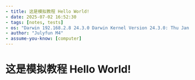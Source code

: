 ```yaml
---
- title: 这是模拟教程 Hello World!
- date: 2025-07-02 16:52:30
- tags: [notes, tests]
- os: "Darwin 192.168.2.8 24.3.0 Darwin Kernel Version 24.3.0: Thu Jan  2 20:22:58 PST 2025; root:xnu-11215.81.4~3/RELEASE_ARM64_T8132 arm64"
- author: "Julyfun M4"
- assume-you-know: [computer]
---
```


# 这是模拟教程 Hello World!

